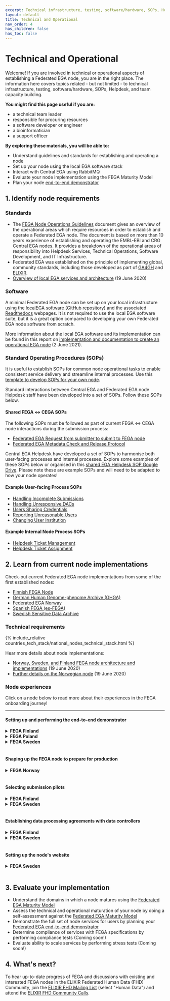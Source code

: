 ```yaml
---
excerpt: Technical infrastructure, testing, software/hardware, SOPs, Helpdesk, and team capacity building
layout: default
title: Technical and Operational
nav_order: 4
has_children: false
has_toc: false
---
```

# Technical and Operational

Welcome! If you are involved in technical or operational aspects of establishing a Federated EGA node, you are in the right place. The information here covers topics related - but not limited - to technical infrastructure, testing, software/hardware, SOPs, Helpdesk, and team capacity building.

**You might find this page useful if you are:**
- a technical team leader
- responsible for procuring resources
- a software developer or engineer
- a bioinformatician
- a support officer

**By exploring these materials, you will be able to:**
- Understand guidelines and standards for establishing and operating a node
- Set up your node using the local EGA software stack
- Interact with Central EGA using RabbitMQ
- Evaluate your node implementation using the FEGA Maturity Model
- Plan your node <a href="https://docs.google.com/document/d/1r5bm-8vVeN0zTpWQZdfBsMFCwy2RJlspsCdNOzCuZD8/" target="_blank">end-to-end demonstrator</a>

## 1. Identify node requirements

### Standards

- The <a href="https://ega-archive.org/assets/files/EGA-Node-Operations-v2.pdf" target="_blank">FEGA Node Operations Guidelines</a> document gives an overview of the operational areas which require resources in order to establish and operate a Federated EGA node. The document is based on more than 10 years experience of establishing and operating the EMBL-EBI and CRG Central EGA nodes. It provides a breakdown of the operational areas of responsibility into Helpdesk Services, Technical Operations, Software Development, and IT Infrastructure.
- Federated EGA was established on the principle of implementing global, community standards, including those developed as part of <a href="https://www.ga4gh.org/" target="_blank">GA4GH</a> and <a href="https://elixir-europe.org/" target="_blank">ELIXIR</a>.
- <a href="https://www.youtube.com/watch?v=k9R8W3V3ugU" target="_blank">Overview of local EGA services and architecture</a> (19 June 2020)

### Software

A minimal Federated EGA node can be set up on your local infrastructure using the <a href="https://github.com/EGA-archive/LocalEGA" target="_blank">localEGA software (GitHub repository)</a> and the associated <a href="https://localega.readthedocs.io/" target="_blank">Readthedocs</a> webpages. It is not required to use the local EGA software suite, but it is a great option compared to developing your own Federated EGA node software from scratch.

More information about the local EGA software and its implementation can be found in this report on <a href="https://zenodo.org/record/4893191" target="_blank">implementation and documentation to create an operational EGA node</a> (2 June 2021).

### Standard Operating Procedures (SOPs)

It is useful to establish SOPs for common node operational tasks to enable consistent service delivery and streamline internal processes. Use this <a href="https://docs.google.com/document/d/1BWPL9I9PlWiea6k-vcDDwaMu3rM5FSdV_0n8u7hAQpg/edit?usp=sharing" target="_blank">template to develop SOPs for your own node</a>.

Standard interactions between Central EGA and Federated EGA node Helpdesk staff have been developed into a set of SOPs. Follow these SOPs below.

#### Shared FEGA &harr; CEGA SOPs

The following SOPs must be followed as part of current FEGA &harr; CEGA node interactions during the submission process:

- <a href="https://docs.google.com/document/d/1c5YfLqGjCmRlG0NF9lsuU6IWUrCq4u8Ug3Ye5xMrxtI/edit?usp=sharing" target="_blank">Federated EGA Request from submitter to submit to FEGA node</a>
- <a href="https://docs.google.com/document/d/1v7l_ODdh-yxyhWl8Y8R3IZC2hEy5x8KgjBQmFyEyGgw/edit?usp=sharing" target="_blank">Federated EGA Metadata Check and Release Protocol</a>

Central EGA Helpdesk have developed a set of SOPs to harmonise both user-facing processes and internal processes. Explore some examples of these SOPs below or organised in this <a href="https://drive.google.com/drive/folders/14yFvXOxRyGl-ENogIB5TdogIUdL-gmfk?usp=sharing" target="_blank">shared EGA Helpdesk SOP Google Drive</a>. Please note these are example SOPs and will need to be adapted to how your node operates!

#### Example User-facing Process SOPs
- <a href="https://docs.google.com/document/d/1gze9UW3yBN2TmFNFS3NFsHxPrdWNx-A74lFsxj8Xs_Q/edit?usp=sharing" target="_blank">Handling Incomplete Submissions</a>
- <a href="https://docs.google.com/document/d/16_5G97hUUyU2-vjHAD-Yb7XNRCE6A_PQWRWERqnDSFY/edit?usp=sharing" target="_blank">Handling Unresponsive DACs</a>
- <a href="https://docs.google.com/document/d/1NHNTmhfguAgCKyLuf1tQAdYWLAeCFBUeFYgONdd17bY/edit?usp=sharing" target="_blank">Users Sharing Credentials</a>
- <a href="https://docs.google.com/document/d/1DC_HJaePbaDomNe-99fdAyZ1d4CodBfqU2uavCcpL3g/edit?usp=sharing" target="_blank">Reporting Unreasonable Users</a>
- <a href="https://docs.google.com/document/d/1geswkX9Com_Y4bnbLEtTKd0XXG6ByuADlCsLHppf074/edit?usp=sharing" target="_blank">Changing User Institution</a>

#### Example Internal Node Process SOPs
- <a href="https://docs.google.com/document/d/1qIURMTn6-cDv9ZxVsVkJSK5SUcK7Wq-jxbFuD_6gT34/edit?usp=sharing" target="_blank">Helpdesk Ticket Management</a>
- <a href="https://docs.google.com/document/d/10GWK-iw12JF_JX0KL2aUTjsZ8G2liw2A-t_PV5Y81FY/edit?usp=sharing" target="_blank">Helpdesk Ticket Assignment</a>

## 2. Learn from current node implementations

Check-out current Federated EGA node implementations from some of the first established nodes:

- <a href="https://research.csc.fi/-/fega" target="_blank">Finnish FEGA Node</a>
- <a href="https://www.ghga.de/" target="_blank">German Human Genome-phenome Archive (GHGA)</a>
- <a href="https://ega.elixir.no/" target="_blank">Federated EGA Norway</a>
- <a href="https://fega-test.bsc.es/docs/" target="_blank">Spanish FEGA (es-FEGA)</a>
- <a href="https://nbis.se/infrastructure/sensitive-data-archive.html" target="_blank">Swedish Sensitive Data Archive</a>

### Technical requirements

{% include_relative countries_tech_stack/national_nodes_technical_stack.html %}


Hear more details about node implementations:
- <a href="https://www.youtube.com/watch?v=eEoKmMKGCc4" target="_blank">Norway, Sweden, and Finland FEGA node architecture and implementations</a> (19 June 2020)
- <a href="https://www.youtube.com/watch?v=DSd_UJyqoGU" target="_blank">Further details on the Norwegian node</a> (19 June 2020)

### Node experiences

Click on a node below to read more about their experiences in the FEGA onboarding journey!

-----
#### Setting up and performing the end-to-end demonstrator
<details>
  <summary><strong>FEGA Finland</strong></summary>
  Author(s): FEGA Finland<br>
  
  <h5>What did we do?</h5>
  
  We planned the submission in advance and created a scripted framework to guide us throughout the process.<br><br>

  <h5>What went well?</h5>
  
  The demonstration itself proceeded smoothly, providing us with valuable insights and knowledge. During the submission, we made the decision to submit BAM files, even though we were not initially familiar with the process, and this decision allowed us to learn and understand the submission process better. Despite some challenges encountered while using the user interface to add the data, the overall experience was instructive and productive. Furthermore, our collaboration with other nodes who shared their scripts and resources significantly contributed to improving our demonstration and workflow. This exchange of knowledge and resources was instrumental in enhancing the overall success of the demonstration. Additionally, having the demonstrator take place simultaneously with other helpdesks was a positive aspect, providing a unique opportunity for practical collaboration and tasks that we don't typically engage in with other helpdesks. This shared experience fostered valuable interactions and enriched our collective understanding.<br><br>

  <h5>What could have gone better?</h5>
  
  Our decision to submit BAM files, while valuable for learning, significantly complicated the demonstration and extended its duration over the entire day. Consequently, we ended up testing the technical workflow, helpdesk support, and collaboration with central EGA simultaneously, which could have been divided into distinct stages for a more manageable process. In hindsight, it might have been beneficial for all nodes to use the same script, facilitating smoother coordination and consistency across the demonstration.<br><br>

  <h5>What did we learn?</h5>
  
  Our experience underscored the significance of expectation management, as the submitters participating in the demonstrator had to wait over a year before the service was in production. This delay has emphasized the importance of setting realistic expectations and timelines for project milestones and ensuring effective project management for a more efficient progression towards production.<br><br>

</details>
<details>
  <summary><strong>FEGA Poland</strong></summary>
  Author(s): Krzysztof Kochel<br><br>
  <h5>What did we do?</h5>
  
  After we had established a test environment and validated success stories our Help Desk team started to pass user journeys described in the "Federated EGA node end-to-end demonstrator". Each ambiguity or understatement was written down and sent to the appropriate person in the CEGA Help Desk case to clarify. When we had confirmed that members of Help Desk understood each step of each journey, we performed several trials with fresh accounts. This approach allowed us to detect issues which a new user may encounter.<br><br>

  <h5>What went well?</h5>
  
  Repeating all the journeys several times with fresh accounts allowed us to detect many issues which would lead to a failure of the final demo.<br><br>

  <h5>What could have gone better?</h5>
  
  In some cases we misunderstood explanations. However, those cases were detected and corrected by meeting participants from the EGA side.<br><br>

  <h5>What did we learn?</h5>
  
  We should point out all the edge cases and confirm with CEGA.<br><br>
</details>
<details>
  <summary><strong>FEGA Sweden</strong></summary>
  <br>
  <h5>What did we do?</h5>
  
  We started to plan for our end-to-end demonstrator a couple of months before the actual event. During that time, the whole team worked hard to understand the steps and to identify technical and organizational issues that remained to be resolved. The planning resulted in the following:

  <ul>
    <li>a play script for the node's actual demonstrator</li>
    <li>identified roles and named individuals to play the different roles</li>
    <li>a test dataset (no personal data) with made-up metadata</li>
    <li>text templates to use in the communication during the demonstrator</li>
    <li>instructions for the local helpdesk team</li>
  </ul>
  
One general rehearsal was then performed a few days before the actual event. The actual demonstrator event took place on a single day in January 2022.
<br><br>

  <h5>What went well?</h5>
  
  The demonstrator event went smoothly without any major issues. It would probably not have been as successful without the meticulous planning and the strong engagement from the people at the node and at central EGA. We also had much help from other nodes, like the Norwegian node that for example shared a draft of their play script.<br><br>

  <h5>What could have gone better?</h5>
  
  The systems we used in the demonstrator for communication and handling of the submission and data access request (e.g. email, Slack and Redmine) involved many manual steps. There might have been better systems, or we could have configured the systems differently. It was not ideal to have the general rehearsal only a few days before the event. We were lucky though that no major issues turned up. We recommend aiming for a rehearsal at least one week before the demonstrator. In the play script, we should have described the journeys from an end user's perspective already from the start.<br><br>

  <h5>What did we learn?</h5>
  
  It is important to start the planning for the demonstrator well in time before the event. Take inspiration from other nodes to see how they are thinking and which solutions they have. Establish a dialogue early with central EGA - their feedback is critical for success.<br><br>

</details>
<br>

#### Shaping up the FEGA node to prepare for production
<details>
  <summary><strong>FEGA Norway</strong></summary>
  <br>
  <h5>What did we do?</h5>
  
  For many years we worked on technical solutions at the software level and a growing feeling in our ELIXIR node was emerging, we are not progressing satisfactory towards a production state. Lately, much more guidance is available on a path towards such a goal, in particular how to join the FEGA network and how your node should communicate and interact with the FEGA entities/committees to join. But not that much on how to organize your node internally to best meet the FEGA requirements, and hence this experience sharing is a key factor for us in this process.<br><br>

  <h5>What went well?</h5>
  
  After having most of the technical solutions in place and tested, we answered the question “which organization shall be the Service Provider” and hence a key legal entity in the operations. Fixating this single decision, made it possible to know exactly which organisation’s internal procedures and internal functions we had to relate to when adhering to GDPR, when developing many of the centrally required assets to progress towards a production-level node:
    <ul>
    <li>ROS</li>
    <li>DPIA</li>
    <li>DPA</li>
    <li>SOPs (referred to in the 3 above)  </li>
  </ul>
<br><br>

  <h5>What could have gone better?</h5>
  
  Having a better overview from the start would have helped us plan better our time, and improved communication with the right people.<br><br>

  <h5>What did we learn?</h5>
  
  Should have started earlier with a clear decision on which organisation will be Service Provider, and not delay this crucial point too late in/after the technical development.<br><br>

</details>
<br>

#### Selecting submission pilots
<details>
  <summary><strong>FEGA Finland</strong></summary>
  <br>
  <h5>What did we do?</h5>
  
  The Finnish node's experience differed from the Swedish node's approach. In our case, we did not proactively choose a pilot project; instead, researchers and users approached us seeking specific services critical to publishing. These services were instrumental in enabling them to publish their research papers and secure funding for their ongoing studies. These researchers faced a unique challenge: while their dataset had been consented for research use and reuse, strict restrictions prevented its transfer outside of Finland. The Finnish Federated EGA service and their integration with CSC’s services (SD Apply and SD Desktop) played a pivotal role in overcoming this obstacle. By ensuring that no additional copies of the data were created and making it accessible only via a secure virtual desktop environment, Federated EGA became natural and often the only possible solution for the researchers. While we received inquiries from numerous research projects, we faced the challenge of managing expectations due to the absence of a clear timeline for the service availability. Consequently, we had to make difficult decisions and, unfortunately, had to decline some requests to ensure the effective allocation of our resources.<br><br>

  <h5>What went well?</h5>
  
  During our collaboration with one of the research groups in the pilot phase, we established effective communication channels, including face-to-face meetings, which allowed us to understand their specific needs better. These meetings proved invaluable as they facilitated comprehensive testing of data uploads, a process that sometimes-required additional support next to the technical documentation. We also worked closely with the researchers to establish legal agreements with the data controller, in this case, the university hospital. This partnership was crucial in navigating the legal complexities surrounding data usage. This specific study, involving single-cell RNA sequencing of human cells, posed minimal data size constraints, with data totalling approximately 20 GB. This relatively small dataset size, coupled with the absence of intricate phenotype data, simplified the data submission process and contributed to the overall success of our collaboration.<br><br>

  <h5>What could have gone better?</h5>
  
  One of the primary challenges we encountered was the lack of a clearly defined timeline or the frequent postponement of timelines throughout the pilot. This uncertainty created significant frustration for both the researchers and our team. Researchers, whose careers and funding were contingent on the pilot’s progress, found it especially challenging to understand why the process was often delayed. The absence of a predictable timeline made it difficult for us to manage expectations effectively and communicate transparently about project milestones and progress. In hindsight, having a more structured and consistent timeline could have mitigated these issues and improved the overall experience for all parties involved.<br><br>

  <h5>What did we learn?</h5>
  
  The overall experience was positive, and it served as a valuable learning opportunity for our team. However, reflecting on our experience, we recognize that there were areas where we could have improved. Better planning and coordination across the nodes, as well as with the central EGA, would have greatly benefited the pilot. Aligning timelines and needs between all parties involved, including researchers, the FEGA nodes, and the central EGA, could have led to a more streamlined and efficient process. In hindsight, leveraging the operation committee could have played a pivotal role in addressing challenges collectively and finding solutions collaboratively, aligning our efforts more effectively and ensuring smoother and more productive collaborations.<br><br>
</details>
<details>
  <summary><strong>FEGA Sweden</strong></summary>
  <br>
  <h5>What did we do?</h5>
  
  The Swedish node selected <a href="https://www.nature.com/articles/ejhg2017130" target="_blank">SweGen</a> as its first submission pilot project a few years before the federation was officially established. This project was chosen because staff at the Swedish ELIXIR node had been engaged in it and because the data was considered a good genomic reference for the Swedish population.<br><br>
  To avoid relying on a single pilot dataset, the node eventually decided to engage with two additional projects. At that point, the node had gained a better understanding of what a good pilot project could look like. A few candidates were selected among projects that had expressed interest in depositing data at the node. Semi-structured interviews were then held with two candidate projects before they were officially selected. The local helpdesk team (at the time consisting of only two persons) was responsible for the selection process, but the final decision was made at FEGA node’s management level.<br><br>

  <h5>What went well?</h5>
  
  For the semi-structured interview, the local helpdesk team created a questionnaire. This allowed the node to collect necessary information before pilots were selected and made it easier to perform the evaluation. Asking the questions was in itself a good way to inform the candidates about the node’s expectations. The questionnaire included questions related to for example data availability, dataset details (e.g. submission type, file types and file sizes), legal matters (e.g. ethical permit and data processing agreement) and information about people that needed to be involved (e.g. their roles and their availability).<br><br>

  <h5>What could have gone better?</h5>
  
  Having a strategy already when selecting the first pilot would probably have made the node’s work more efficient. It would also have made it easier for the node to communicate its expectations to the people that represented the candidate projects. If we had selected pilots now, we would probably have selected three pilot projects already from the start.<br><br>

  <h5>What did we learn?</h5>
  
  Good communication of expectation is key to success. It is also crucial that the people you engage with have the motivation, patience and enough time to dedicate to the work.<br><br>
</details>
<br>

#### Establishing data processing agreements with data controllers 
<details>
  <summary><strong>FEGA Finland</strong></summary>
  <br>
  <h5>What did we do?</h5>
  
  In Finland, the Federated EGA is hosted by CSC - IT Center for Science. The landscape here is marked by a diversity of data controllers, predominantly from academic organizations, university hospitals, and biobanks. To streamline and facilitate the data submission process for researchers, we have initiated discussions with all data controllers involved to have standardized DPAs. The goal is to establish comprehensive DPAs that encompass the necessary legal requirements while simplifying the process for those wishing to deposit data with the Federated EGA. This collaborative approach aims to provide researchers with a smoother path for sharing their data within the boundaries of legal compliance.<br><br>

  <h5>What went well?</h5>
  
  In addition to supporting and receiving support from researchers throughout this process, we have also successfully raised awareness within their organizations. This proactive approach has allowed us to familiarize these entities with the legal requirements and processes of FEGA, including their involvement in establishing Data Access Committees (DACs) where necessary. By promoting a broader understanding of the service's operational framework and legal compliance, we've not only facilitated smoother interactions with researchers but also enhanced overall transparency and cooperation among the organizations involved.<br><br>

  <h5>What could have gone better?</h5>
  
  The discussions with some experts and organizations proved challenging, primarily due to the diverse expertise required to address various aspects of the agreements. The need to navigate these complexities in a more streamlined manner became evident, and we recognize the importance of finding more efficient and structured ways to engage and collaborate with these experts in the future. Moreover, the uncertainty with the timelines also had an impact on the process. This uncertainty occasionally led to delays and hindered the pace of progress. Sharing best practices and experiences with our counterparts in other nodes might have provided valuable insights and strategies to address these challenges more effectively.<br><br>

  <h5>What did we learn?</h5>
  
  Our key takeaways encompass the critical importance of organizational support, the necessity of hiring or involving domain experts, and the strategic allocation of dedicated time and resources for efficient management of this process.<br><br>
</details>
<details>
  <summary><strong>FEGA Sweden</strong></summary>
  <br>
  <h5>What did we do?</h5>
  
  In order to process personal data in Sweden you must comply with the EU General Data Protection Regulation (GDPR). Since the Swedish FEGA node is formally hosted by Uppsala University, this means that a data processing agreement is needed whenever data comes from a different legal entity. To make it easier for Swedish researchers to submit data, the node decided to set up general data processing agreements with the country’s major universities.<br><br>

  <h5>What went well?</h5>
  
  When a researcher wants to submit data to the Swedish node, he or she generally doesn’t need to sign a separate data processing agreement with Uppsala university, which would have been needed if there were no general data processing agreements. Because the node has used the same template for all its general data processing agreements, all the agreements now basically look the same.<br><br>

  <h5>What could have gone better?</h5>
  
  It took the node several years to sign agreements with all the major Swedish universities. The reason for this was mainly the discussions that needed to happen with the legal experts at the different universities. It is hard to say what the node could have done differently.<br><br>

  <h5>What did we learn?</h5>
  
  General data processing agreements may require the node to develop additional operating procedures. If the data providing organization must sign a data processing agreement whenever a new dataset is deposited at the node, this will make it obvious who the data controller is for that dataset. If a general processing agreement is used instead, the node’s local helpdesk will have to verify the data controller by other means.<br><br>
</details>
<br>

#### Setting up the node's website
<details>
  <summary><strong>FEGA Sweden</strong></summary>
  <br>
  <h5>What did we do?</h5>
  
  We created a separate website for the Swedish node and its services. We decided to switch from Jekyll to <a href="https://quarto.org" target="_blank">Quarto</a>, which at the time was a fairly new tool for e.g. generating static websites.<br><br>

  <h5>What went well?</h5>
  
  Using Quarto made it very easy for the helpdesk team to structure the website and fill it with content. All the pages were written in markdown, which also made the website easy to maintain. The website was hosted on GitHub pages with a GitHub action to render the website whenever new changes were incorporated into the main branch.<br><br>

  <h5>What could have gone better?</h5>
  
  The helpdesk team spent a lot of time on developing the content of the website. A cookie-cutter template could have made it easier for us. We were also missing graphical guidelines for how to make the website align with other nodes’ websites (but still make it visually distinguishable from https://ega-archive.org).<br><br>

  <h5>What did we learn?</h5>
  
  Learning a tool like Quarto felt like a good investment if you want to quickly create a nice-looking and highly configurable website. We also learnt that the software <a href="https://posit.co/download/rstudio-desktop/" target="_blank">RStudio Desktop</a> works well for maintaining the markdown files.<br><br>
</details>

<br>

## 3. Evaluate your implementation

- Understand the domains in which a node matures using the [Federated EGA Maturity Model](../maturity-model/)
- Assess the technical and operational maturation of your node by doing a self-assessment against the [Federated EGA Maturity Model](https://docs.google.com/spreadsheets/d/1WgvwwANlRh_OPAy8RY53xfzopFMwstG08zcg3LOTyZQ/copy)
- Demonstrate the full set of node services for users by planning your <a href="https://docs.google.com/document/d/1r5bm-8vVeN0zTpWQZdfBsMFCwy2RJlspsCdNOzCuZD8/edit?usp=sharing" target="_blank">Federated EGA end-to-end demonstrator</a>
- Determine compliance of services with FEGA specifications by performing compliance tests (Coming soon!)
- Evaluate ability to scale services by performing stress tests (Coming soon!)

## 4. What's next?

To hear up-to-date progress of FEGA and discussions with existing and interested FEGA nodes in the ELIXIR Federated Human Data (FHD) Community, join the <a href="https://elixir-europe.org/intranet/join-groups" target="_blank">ELIXIR FHD Mailing List</a> (select "Human Data") and attend the <a href="https://docs.google.com/document/d/10OwVvHbJ7i1gI1Iw4zmVsOs8kDrG077Y52juehiFcmU/edit" target="_blank">ELIXIR FHD Community Calls</a>.
